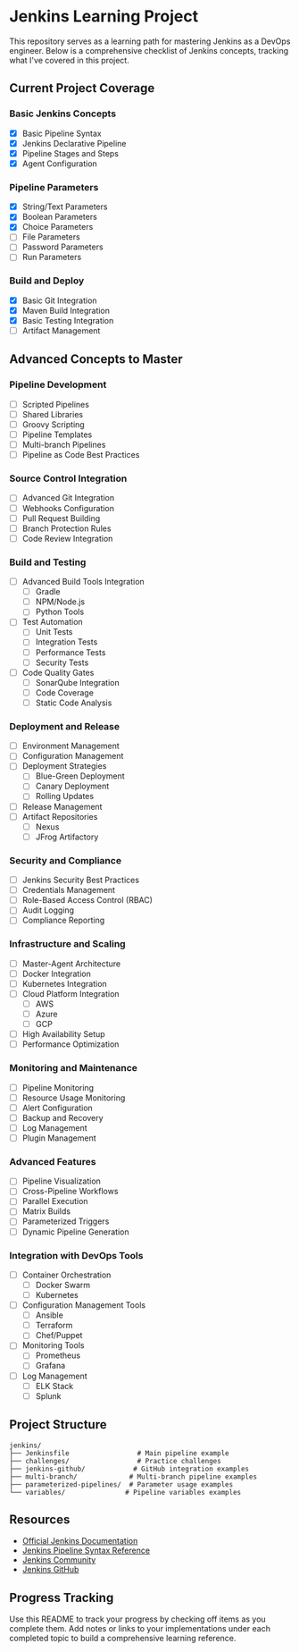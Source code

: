 # Jenkins Learning Project

This repository serves as a learning path for mastering Jenkins as a DevOps engineer. Below is a comprehensive checklist of Jenkins concepts, tracking what I've covered in this project.

## Current Project Coverage

### Basic Jenkins Concepts

- [x] Basic Pipeline Syntax
- [x] Jenkins Declarative Pipeline
- [x] Pipeline Stages and Steps
- [x] Agent Configuration

### Pipeline Parameters

- [x] String/Text Parameters
- [x] Boolean Parameters
- [x] Choice Parameters
- [ ] File Parameters
- [ ] Password Parameters
- [ ] Run Parameters

### Build and Deploy

- [x] Basic Git Integration
- [x] Maven Build Integration
- [x] Basic Testing Integration
- [ ] Artifact Management

## Advanced Concepts to Master

### Pipeline Development

- [ ] Scripted Pipelines
- [ ] Shared Libraries
- [ ] Groovy Scripting
- [ ] Pipeline Templates
- [ ] Multi-branch Pipelines
- [ ] Pipeline as Code Best Practices

### Source Control Integration

- [ ] Advanced Git Integration
- [ ] Webhooks Configuration
- [ ] Pull Request Building
- [ ] Branch Protection Rules
- [ ] Code Review Integration

### Build and Testing

- [ ] Advanced Build Tools Integration
  - [ ] Gradle
  - [ ] NPM/Node.js
  - [ ] Python Tools
- [ ] Test Automation
  - [ ] Unit Tests
  - [ ] Integration Tests
  - [ ] Performance Tests
  - [ ] Security Tests
- [ ] Code Quality Gates
  - [ ] SonarQube Integration
  - [ ] Code Coverage
  - [ ] Static Code Analysis

### Deployment and Release

- [ ] Environment Management
- [ ] Configuration Management
- [ ] Deployment Strategies
  - [ ] Blue-Green Deployment
  - [ ] Canary Deployment
  - [ ] Rolling Updates
- [ ] Release Management
- [ ] Artifact Repositories
  - [ ] Nexus
  - [ ] JFrog Artifactory

### Security and Compliance

- [ ] Jenkins Security Best Practices
- [ ] Credentials Management
- [ ] Role-Based Access Control (RBAC)
- [ ] Audit Logging
- [ ] Compliance Reporting

### Infrastructure and Scaling

- [ ] Master-Agent Architecture
- [ ] Docker Integration
- [ ] Kubernetes Integration
- [ ] Cloud Platform Integration
  - [ ] AWS
  - [ ] Azure
  - [ ] GCP
- [ ] High Availability Setup
- [ ] Performance Optimization

### Monitoring and Maintenance

- [ ] Pipeline Monitoring
- [ ] Resource Usage Monitoring
- [ ] Alert Configuration
- [ ] Backup and Recovery
- [ ] Log Management
- [ ] Plugin Management

### Advanced Features

- [ ] Pipeline Visualization
- [ ] Cross-Pipeline Workflows
- [ ] Parallel Execution
- [ ] Matrix Builds
- [ ] Parameterized Triggers
- [ ] Dynamic Pipeline Generation

### Integration with DevOps Tools

- [ ] Container Orchestration
  - [ ] Docker Swarm
  - [ ] Kubernetes
- [ ] Configuration Management Tools
  - [ ] Ansible
  - [ ] Terraform
  - [ ] Chef/Puppet
- [ ] Monitoring Tools
  - [ ] Prometheus
  - [ ] Grafana
- [ ] Log Management
  - [ ] ELK Stack
  - [ ] Splunk

## Project Structure

```text
jenkins/
├── Jenkinsfile                 # Main pipeline example
├── challenges/                 # Practice challenges
├── jenkins-github/            # GitHub integration examples
├── multi-branch/             # Multi-branch pipeline examples
├── parameterized-pipelines/  # Parameter usage examples
└── variables/               # Pipeline variables examples
```

## Resources

- [Official Jenkins Documentation](https://www.jenkins.io/doc/)
- [Jenkins Pipeline Syntax Reference](https://www.jenkins.io/doc/book/pipeline/syntax/)
- [Jenkins Community](https://www.jenkins.io/participate/)
- [Jenkins GitHub](https://github.com/jenkinsci/jenkins)

## Progress Tracking

Use this README to track your progress by checking off items as you complete them. Add notes or links to your implementations under each completed topic to build a comprehensive learning reference.
